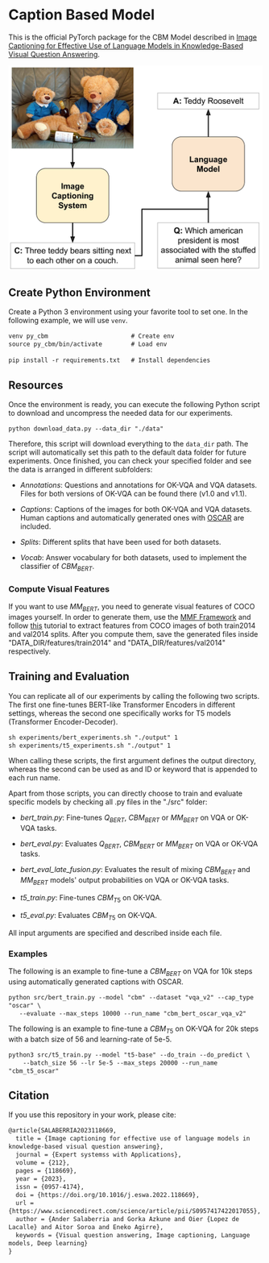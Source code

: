 # Caption Based Model

This is the official PyTorch package for the CBM Model described in [Image Captioning for Effective Use of Language Models in Knowledge-Based Visual Question Answering](https://arxiv.org/abs/2109.08029).

![System Diagram](assets/system_diagram.jpg)



## Create Python Environment

Create a Python 3 environment using your favorite tool to set one. In the following example, we will use `venv`.

```
venv py_cbm                       # Create env
source py_cbm/bin/activate        # Load env

pip install -r requirements.txt   # Install dependencies
```


## Resources

Once the environment is ready, you can execute the following Python script to download and uncompress the needed data for our experiments.

```
python download_data.py --data_dir "./data"
```

Therefore, this script will download everything to the `data_dir` path. The script will automatically set this path to the default data folder for future experiments.  Once finished, you can check your specified folder and see the data is arranged in different subfolders:

* *Annotations*: Questions and annotations for OK-VQA and VQA datasets. Files for both versions of OK-VQA can be found there (v1.0 and v1.1).

* *Captions*: Captions of the images for both OK-VQA and VQA datasets. Human captions and automatically generated ones with [OSCAR](https://github.com/microsoft/Oscar) are included.

* *Splits*: Different splits that have been used for both datasets.

* *Vocab*: Answer vocabulary for both datasets, used to implement the classifier of $CBM_{BERT}$.


### Compute Visual Features

If you want to use $MM_{BERT}$, you need to generate visual features of COCO images yourself. In order to generate them, use the [MMF Framework](https://github.com/facebookresearch/mmf) and follow [this](https://mmf.sh/docs/tutorials/image_feature_extraction) tutorial to extract features from COCO images of both train2014 and val2014 splits. After you compute them, save the generated files inside "DATA_DIR/features/train2014" and "DATA_DIR/features/val2014" respectively.


## Training and Evaluation

You can replicate all of our experiments by calling the following two scripts. The first one fine-tunes BERT-like Transformer Encoders in different settings, whereas the second one specifically works for T5 models (Transformer Encoder-Decoder).

```
sh experiments/bert_experiments.sh "./output" 1
sh experiments/t5_experiments.sh "./output" 1
```

When calling these scripts, the first argument defines the output directory, whereas the second can be used as and ID or keyword that is appended to each run name.

Apart from those scripts, you can directly choose to train and evaluate specific models by checking all .py files in the "./src" folder:

* *bert_train.py*: Fine-tunes $Q_{BERT}$, $CBM_{BERT}$ or $MM_{BERT}$ on VQA or OK-VQA tasks.

* *bert_eval.py*: Evaluates $Q_{BERT}$, $CBM_{BERT}$ or $MM_{BERT}$ on VQA or OK-VQA tasks.

* *bert_eval_late_fusion.py*: Evaluates the result of mixing $CBM_{BERT}$ and $MM_{BERT}$ models' output probabilities on VQA or OK-VQA tasks.

* *t5_train.py*: Fine-tunes $CBM_{T5}$ on OK-VQA.

* *t5_eval.py*: Evaluates $CBM_{T5}$ on OK-VQA.

All input arguments are specified and described inside each file. 


### Examples

The following is an example to fine-tune a $CBM_{BERT}$ on VQA for 10k steps using automatically generated captions with OSCAR.

```
python src/bert_train.py --model "cbm" --dataset "vqa_v2" --cap_type "oscar" \
   --evaluate --max_steps 10000 --run_name "cbm_bert_oscar_vqa_v2"

```

The following is an example to fine-tune a $CBM_{T5}$ on OK-VQA for 20k steps with a batch size of 56 and learning-rate of 5e-5.

```
python3 src/t5_train.py --model "t5-base" --do_train --do_predict \
    --batch_size 56 --lr 5e-5 --max_steps 20000 --run_name "cbm_t5_oscar"
```


## Citation

If you use this repository in your work, please cite:

```
@article{SALABERRIA2023118669,
  title = {Image captioning for effective use of language models in knowledge-based visual question answering},
  journal = {Expert systemss with Applications},
  volume = {212},
  pages = {118669},
  year = {2023},
  issn = {0957-4174},
  doi = {https://doi.org/10.1016/j.eswa.2022.118669},
  url = {https://www.sciencedirect.com/science/article/pii/S0957417422017055},
  author = {Ander Salaberria and Gorka Azkune and Oier {Lopez de Lacalle} and Aitor Soroa and Eneko Agirre},
  keywords = {Visual question answering, Image captioning, Language models, Deep learning}
}
```
